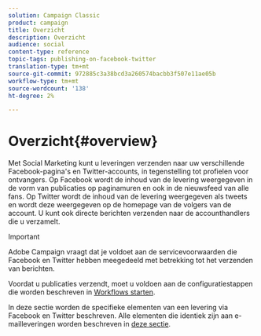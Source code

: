 ```yaml
---
solution: Campaign Classic
product: campaign
title: Overzicht
description: Overzicht
audience: social
content-type: reference
topic-tags: publishing-on-facebook-twitter
translation-type: tm+mt
source-git-commit: 972885c3a38bcd3a260574bacbb3f507e11ae05b
workflow-type: tm+mt
source-wordcount: '138'
ht-degree: 2%

---
```



# Overzicht{#overview}

Met Social Marketing kunt u leveringen verzenden naar uw verschillende Facebook-pagina&#39;s en Twitter-accounts, in tegenstelling tot profielen voor ontvangers. Op Facebook wordt de inhoud van de levering weergegeven in de vorm van publicaties op paginamuren en ook in de nieuwsfeed van alle fans. Op Twitter wordt de inhoud van de levering weergegeven als tweets en wordt deze weergegeven op de homepage van de volgers van de account. U kunt ook directe berichten verzenden naar de accounthandlers die u verzamelt.

>[!IMPORTANT]
>
>Adobe Campaign vraagt dat je voldoet aan de servicevoorwaarden die Facebook en Twitter hebben meegedeeld met betrekking tot het verzenden van berichten.
>
>Voordat u publicaties verzendt, moet u voldoen aan de configuratiestappen die worden beschreven in [Workflows starten](../../social/using/starting-workflows.md).

In deze sectie worden de specifieke elementen van een levering via Facebook en Twitter beschreven. Alle elementen die identiek zijn aan e-mailleveringen worden beschreven in [deze sectie](../../delivery/using/about-email-channel.md).
